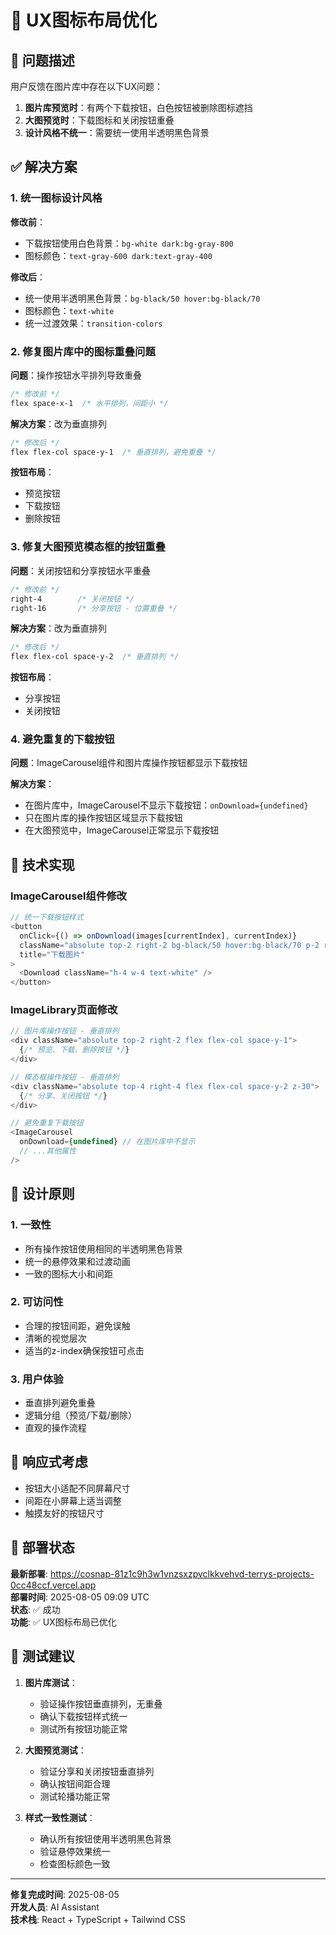 # 🎨 UX图标布局优化

## 🎯 问题描述

用户反馈在图片库中存在以下UX问题：

1. **图片库预览时**：有两个下载按钮，白色按钮被删除图标遮挡
2. **大图预览时**：下载图标和关闭按钮重叠
3. **设计风格不统一**：需要统一使用半透明黑色背景

## ✅ 解决方案

### 1. 统一图标设计风格

**修改前**：
- 下载按钮使用白色背景：`bg-white dark:bg-gray-800`
- 图标颜色：`text-gray-600 dark:text-gray-400`

**修改后**：
- 统一使用半透明黑色背景：`bg-black/50 hover:bg-black/70`
- 图标颜色：`text-white`
- 统一过渡效果：`transition-colors`

### 2. 修复图片库中的图标重叠问题

**问题**：操作按钮水平排列导致重叠
```css
/* 修改前 */
flex space-x-1  /* 水平排列，间距小 */
```

**解决方案**：改为垂直排列
```css
/* 修改后 */
flex flex-col space-y-1  /* 垂直排列，避免重叠 */
```

**按钮布局**：
- 预览按钮
- 下载按钮  
- 删除按钮

### 3. 修复大图预览模态框的按钮重叠

**问题**：关闭按钮和分享按钮水平重叠
```css
/* 修改前 */
right-4        /* 关闭按钮 */
right-16       /* 分享按钮 - 位置重叠 */
```

**解决方案**：改为垂直排列
```css
/* 修改后 */
flex flex-col space-y-2  /* 垂直排列 */
```

**按钮布局**：
- 分享按钮
- 关闭按钮

### 4. 避免重复的下载按钮

**问题**：ImageCarousel组件和图片库操作按钮都显示下载按钮

**解决方案**：
- 在图片库中，ImageCarousel不显示下载按钮：`onDownload={undefined}`
- 只在图片库的操作按钮区域显示下载按钮
- 在大图预览中，ImageCarousel正常显示下载按钮

## 🔧 技术实现

### ImageCarousel组件修改

```typescript
// 统一下载按钮样式
<button
  onClick={() => onDownload(images[currentIndex], currentIndex)}
  className="absolute top-2 right-2 bg-black/50 hover:bg-black/70 p-2 rounded-full shadow-lg hover:shadow-xl transition-colors z-20"
  title="下载图片"
>
  <Download className="h-4 w-4 text-white" />
</button>
```

### ImageLibrary页面修改

```typescript
// 图片库操作按钮 - 垂直排列
<div className="absolute top-2 right-2 flex flex-col space-y-1">
  {/* 预览、下载、删除按钮 */}
</div>

// 模态框操作按钮 - 垂直排列
<div className="absolute top-4 right-4 flex flex-col space-y-2 z-30">
  {/* 分享、关闭按钮 */}
</div>

// 避免重复下载按钮
<ImageCarousel
  onDownload={undefined} // 在图片库中不显示
  // ...其他属性
/>
```

## 🎨 设计原则

### 1. 一致性
- 所有操作按钮使用相同的半透明黑色背景
- 统一的悬停效果和过渡动画
- 一致的图标大小和间距

### 2. 可访问性
- 合理的按钮间距，避免误触
- 清晰的视觉层次
- 适当的z-index确保按钮可点击

### 3. 用户体验
- 垂直排列避免重叠
- 逻辑分组（预览/下载/删除）
- 直观的操作流程

## 📱 响应式考虑

- 按钮大小适配不同屏幕尺寸
- 间距在小屏幕上适当调整
- 触摸友好的按钮尺寸

## 🚀 部署状态

**最新部署**: https://cosnap-81z1c9h3w1vnzsxzpvclkkvehvd-terrys-projects-0cc48ccf.vercel.app  
**部署时间**: 2025-08-05 09:09 UTC  
**状态**: ✅ 成功  
**功能**: ✅ UX图标布局已优化

## 🎯 测试建议

1. **图片库测试**：
   - 验证操作按钮垂直排列，无重叠
   - 确认下载按钮样式统一
   - 测试所有按钮功能正常

2. **大图预览测试**：
   - 验证分享和关闭按钮垂直排列
   - 确认按钮间距合理
   - 测试轮播功能正常

3. **样式一致性测试**：
   - 确认所有按钮使用半透明黑色背景
   - 验证悬停效果统一
   - 检查图标颜色一致

---

**修复完成时间**: 2025-08-05  
**开发人员**: AI Assistant  
**技术栈**: React + TypeScript + Tailwind CSS 
